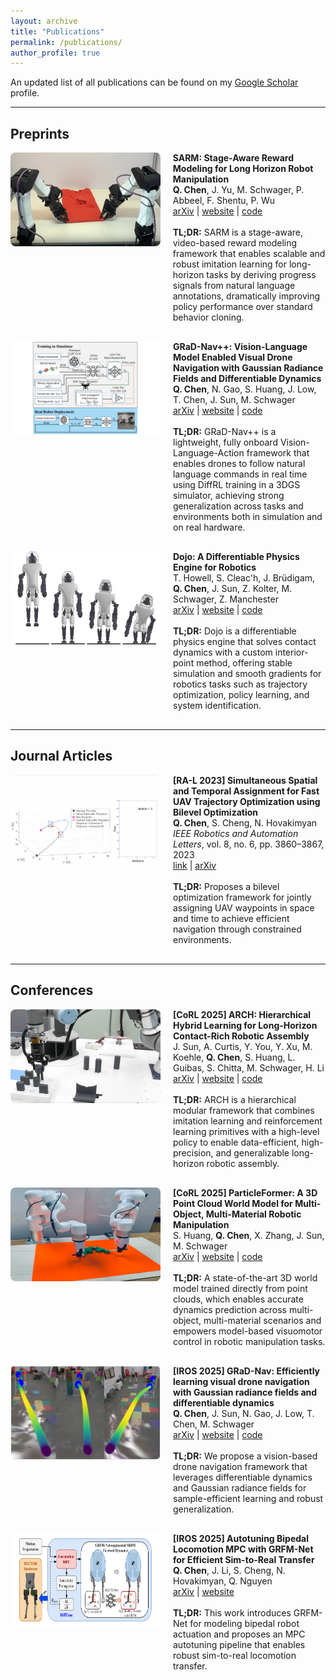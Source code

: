 ```yaml
---
layout: archive
title: "Publications"
permalink: /publications/
author_profile: true
---
```


An updated list of all publications can be found on my <a href="https://scholar.google.com/citations?user=MqU82XsAAAAJ&hl=en" target="_blank">Google Scholar</a> profile.

---

## Preprints

<div class="publication" style="display: flex; align-items: stretch; margin-bottom: 30px;">
  <img src="/images/publications/sarm.png" alt="sarm" style="width: 240px; height: 150px; object-fit: fill; margin-right: 20px; border-radius: 8px;">
  <div>
    <strong> SARM: Stage-Aware Reward Modeling for Long Horizon Robot Manipulation</strong><br>
    <strong>Q. Chen</strong>, J. Yu, M. Schwager, P. Abbeel, F. Shentu, P. Wu<br>
    <a href="https://arxiv.org/abs/2509.25358" target="_blank">arXiv</a> |
    <a href="https://qianzhong-chen.github.io/sarm.github.io/" target="_blank">website</a> |
    <a href="https://qianzhong-chen.github.io/sarm.github.io/" target="_blank">code</a><br><br>
    <strong>TL;DR:</strong> SARM is a stage-aware, video-based reward modeling framework that enables scalable and robust imitation learning for long-horizon tasks by deriving progress signals from natural language annotations, dramatically improving policy performance over standard behavior cloning.
  </div>
</div>

<div class="publication" style="display: flex; align-items: stretch; margin-bottom: 30px;">
  <img src="/images/publications/grad_nav_pp.png" alt="DroneVLA" style="width: 240px; height: 150px; object-fit: fill; margin-right: 20px; border-radius: 8px;">
  <div>
    <strong> GRaD-Nav++: Vision-Language Model Enabled Visual Drone Navigation with Gaussian Radiance Fields and Differentiable Dynamics</strong><br>
    <strong>Q. Chen</strong>, N. Gao, S. Huang, J. Low, T. Chen, J. Sun, M. Schwager<br>
    <a href="https://www.arxiv.org/abs/2506.14009" target="_blank">arXiv</a> |
    <a href="https://www.arxiv.org/abs/2506.14009" target="_blank">website</a> |
    <a href="https://www.arxiv.org/abs/2506.14009" target="_blank">code</a><br><br>
    <strong>TL;DR:</strong> GRaD-Nav++ is a lightweight, fully onboard Vision-Language-Action framework that enables drones to follow natural language commands in real time using DiffRL training in a 3DGS simulator, achieving strong generalization across tasks and environments both in simulation and on real hardware.
  </div>
</div>

<div class="publication" style="display: flex; align-items: stretch; margin-bottom: 30px;">
  <img src="/images/publications/dojo.png" alt="Dojo" style="width: 240px; height: 150px; object-fit: fill; margin-right: 20px; border-radius: 8px;">
  <div>
    <strong> Dojo: A Differentiable Physics Engine for Robotics</strong><br>
    T. Howell, S. Cleac'h, J. Brüdigam, <strong>Q. Chen</strong>, J. Sun, Z. Kolter, M. Schwager, Z. Manchester<br>
    <a href="https://arxiv.org/abs/2203.00806" target="_blank">arXiv</a> |
    <a href="https://dojo-sim.github.io/Dojo.jl/stable/index.html" target="_blank">website</a> |
    <a href="https://github.com/dojo-sim/Dojo.jl" target="_blank">code</a><br><br>
    <strong>TL;DR:</strong> Dojo is a differentiable physics engine that solves contact dynamics with a custom interior-point method, offering stable simulation and smooth gradients for robotics tasks such as trajectory optimization, policy learning, and system identification.
  </div>
</div>

---

## Journal Articles

<div class="publication" style="display: flex; align-items: stretch; margin-bottom: 30px;">
  <img src="/images/publications/RAL_1.gif" alt="UAV traj" style="width: 240px; height: 150px; object-fit: fill; margin-right: 20px; border-radius: 8px;">
  <div>
    <strong>[RA-L 2023] Simultaneous Spatial and Temporal Assignment for Fast UAV Trajectory Optimization using Bilevel Optimization</strong><br>
    <strong>Q. Chen</strong>, S. Cheng, N. Hovakimyan<br>
    <em>IEEE Robotics and Automation Letters</em>, vol. 8, no. 6, pp. 3860–3867, 2023<br>
    <a href="https://ieeexplore.ieee.org/document/10117594" target="_blank">link</a> |
    <a href="https://arxiv.org/abs/2211.15902" target="_blank">arXiv</a><br><br>
    <strong>TL;DR:</strong> Proposes a bilevel optimization framework for jointly assigning UAV waypoints in space and time to achieve efficient navigation through constrained environments.
  </div>
</div>

---

## Conferences
<div class="publication" style="display: flex; align-items: stretch; margin-bottom: 30px;">
  <img src="/images/publications/arch.png" alt="ARCH" style="width: 240px; height: 150px; object-fit: fill; margin-right: 20px; border-radius: 8px;">
  <div>
    <strong>[CoRL 2025] ARCH: Hierarchical Hybrid Learning for Long-Horizon Contact-Rich Robotic Assembly</strong><br>
    J. Sun, A. Curtis, Y. You, Y. Xu, M. Koehle, <strong>Q. Chen</strong>, S. Huang, L. Guibas, S. Chitta, M. Schwager, H. Li<br>
    <a href="https://arxiv.org/abs/2409.16451" target="_blank">arXiv</a> |
    <a href="https://long-horizon-assembly.github.io/" target="_blank">website</a> |
    <a href="https://long-horizon-assembly.github.io/" target="_blank">code</a><br><br>
    <strong>TL;DR:</strong> ARCH is a hierarchical modular framework that combines imitation learning and reinforcement learning primitives with a high-level policy to enable data-efficient, high-precision, and generalizable long-horizon robotic assembly.
  </div>
</div>

<div class="publication" style="display: flex; align-items: stretch; margin-bottom: 30px;">
  <img src="/images/publications/particle_former_website.jpg" alt="ParticleFormer" style="width: 240px; height: 150px; object-fit: fill; margin-right: 20px; border-radius: 8px;">
  <div>
    <strong>[CoRL 2025] ParticleFormer: A 3D Point Cloud World Model for Multi-Object, Multi-Material Robotic Manipulation</strong><br>
    S. Huang, <strong>Q. Chen</strong>, X. Zhang, J. Sun, M. Schwager<br>
    <a href="https://arxiv.org/abs/2506.23126" target="_blank">arXiv</a> |
    <a href="https://suninghuang19.github.io/particleformer_page/" target="_blank">website</a> |
    <a href="https://suninghuang19.github.io/particleformer_page/" target="_blank">code</a><br><br>
    <strong>TL;DR:</strong> A state-of-the-art 3D world model trained directly from point clouds, which enables accurate dynamics prediction across multi-object, multi-material scenarios and empowers model-based visuomotor control in robotic manipulation tasks.
  </div>
</div>

<div class="publication" style="display: flex; align-items: stretch; margin-bottom: 30px;">
  <img src="/images/publications/gradnav.png" alt="GRaD-Nav" style="width: 240px; height: 150px; object-fit: fill; margin-right: 20px; border-radius: 8px;">
  <div>
    <strong>[IROS 2025] GRaD-Nav: Efficiently learning visual drone navigation with Gaussian radiance fields and differentiable dynamics</strong><br>
    <strong>Q. Chen</strong>, J. Sun, N. Gao, J. Low, T. Chen, M. Schwager<br>
    <a href="https://arxiv.org/abs/2503.03984" target="_blank">arXiv</a> |
    <a href="https://qianzhong-chen.github.io/gradnav.github.io/" target="_blank">website</a> |
    <a href="https://github.com/Qianzhong-Chen/grad_nav" target="_blank">code</a><br><br>
    <strong>TL;DR:</strong> We propose a vision-based drone navigation framework that leverages differentiable dynamics and Gaussian radiance fields for sample-efficient learning and robust generalization.
  </div>
</div>

<div class="publication" style="display: flex; align-items: stretch; margin-bottom: 30px;">
  <img src="/images/publications/difftune.png" alt="Difftune" style="width: 240px; height: 150px; object-fit: fill; margin-right: 20px; border-radius: 8px;">
  <div>
    <strong>[IROS 2025] Autotuning Bipedal Locomotion MPC with GRFM-Net for Efficient Sim-to-Real Transfer</strong><br>
    <strong>Q. Chen</strong>, J. Li, S. Cheng, N. Hovakimyan, Q. Nguyen<br>
    <a href="https://arxiv.org/abs/2409.15710" target="_blank">arXiv</a> |
    <a href="https://sites.google.com/view/difftune-hector/home" target="_blank">website</a><br><br>
    <strong>TL;DR:</strong> This work introduces GRFM-Net for modeling bipedal robot actuation and proposes an MPC autotuning pipeline that enables robust sim-to-real locomotion transfer.
  </div>
</div>

